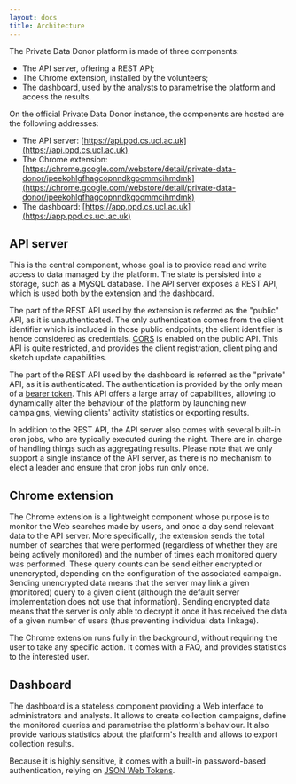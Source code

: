 ```yaml
---
layout: docs
title: Architecture
---
```


The Private Data Donor platform is made of three components:

  * The API server, offering a REST API;
  * The Chrome extension, installed by the volunteers;
  * The dashboard, used by the analysts to parametrise the platform and access the results.

On the official Private Data Donor instance, the components are hosted are the following addresses:

  * The API server: [https://api.ppd.cs.ucl.ac.uk](https://api.ppd.cs.ucl.ac.uk)
  * The Chrome extension: [https://chrome.google.com/webstore/detail/private-data-donor/ipeekohlgfhagcopnndkgoommcihmdmk](https://chrome.google.com/webstore/detail/private-data-donor/ipeekohlgfhagcopnndkgoommcihmdmk)
  * The dashboard: [https://app.ppd.cs.ucl.ac.uk](https://app.ppd.cs.ucl.ac.uk)
 
## API server

This is the central component, whose goal is to provide read and write access to data managed by the platform. 
The state is persisted into a storage, such as a MySQL database.
The API server exposes a REST API, which is used both by the extension and the dashboard.

The part of the REST API used by the extension is referred as the "public" API, as it is unauthenticated.
The only authentication comes from the client identifier which is included in those public endpoints; the client identifier is hence considered as credentials.
[CORS](https://en.wikipedia.org/wiki/Cross-origin_resource_sharing) is enabled on the public API.
This API is quite restricted, and provides the client registration, client ping and sketch update capabilities.

The part of the REST API used by the dashboard is referred as the "private" API, as it is authenticated.
The authentication is provided by the only mean of a [bearer token](https://swagger.io/docs/specification/authentication/bearer-authentication/).
This API offers a large array of capabilities, allowing to dynamically alter the behaviour of the platform by launching new campaigns, viewing clients' activity statistics or exporting results.

In addition to the REST API, the API server also comes with several built-in cron jobs, who are typically executed during the night. 
There are in charge of handling things such as aggregating results.
Please note that we only support a single instance of the API server, as there is no mechanism to elect a leader and ensure that cron jobs run only once.

## Chrome extension

The Chrome extension is a lightweight component whose purpose is to monitor the Web searches made by users, and once a day send relevant data to the API server.
More specifically, the extension sends the total number of searches that were performed (regardless of whether they are being actively monitored) and the number of times each monitored query was performed.
These query counts can be send either encrypted or unencrypted, depending on the configuration of the associated campaign.
Sending unencrypted data means that the server may link a given (monitored) query to a given client (although the default server implementation does not use that information).
Sending encrypted data means that the server is only able to decrypt it once it has received the data of a given number of users (thus preventing individual data linkage).

The Chrome extension runs fully in the background, without requiring the user to take any specific action.
It comes with a FAQ, and provides statistics to the interested user.

## Dashboard

The dashboard is a stateless component providing a Web interface to administrators and analysts.
It allows to create collection campaigns, define the monitored queries and parametrise the platform's behaviour.
It also provide various statistics about the platform's health and allows to export collection results.

Because it is highly sensitive, it comes with a built-in password-based authentication, relying on [JSON Web Tokens](https://jwt.io).
